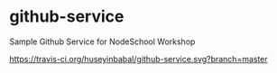 # github-service
Sample Github Service for NodeSchool Workshop

https://travis-ci.org/huseyinbabal/github-service.svg?branch=master
